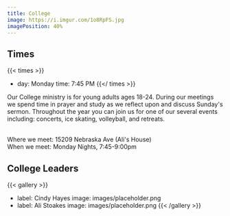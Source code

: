 ```yaml
---
title: College
image: https://i.imgur.com/1o8RpFS.jpg
imagePosition: 40%
---
```


## Times

{{< times >}}
- day: Monday
  time: 7:45 PM
{{</ times >}}

Our College ministry is for young adults ages 18-24. During our meetings we spend time in prayer and study as we reflect upon and discuss Sunday's sermon. Throughout the year you can join us for one of our several events including: concerts, ice skating, volleyball, and retreats.<br><br> 

Where we meet: 15209 Nebraska Ave (Ali's House)<br>
When we meet: Monday Nights, 7:45-9:00pm

## College Leaders

{{< gallery >}}
- label: Cindy Hayes
  image: images/placeholder.png
- label: Ali Stoakes
  image: images/placeholder.png
{{< /gallery >}}
